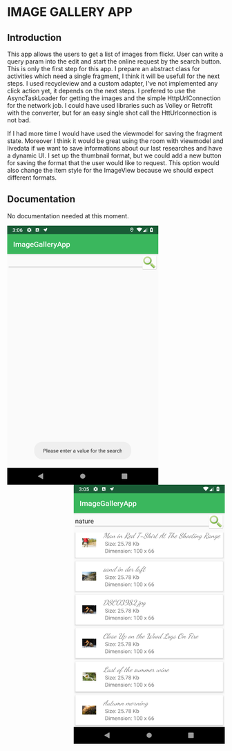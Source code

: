 # IMAGE GALLERY APP

## Introduction

This app allows the users to get a list of images from flickr. User can write a query param into the edit and start the online request by the search button.
This is only the first step for this app. I prepare an abstract class for activities which need a single fragment, I think it will be usefull for the next steps.
I used recycleview and a custom adapter, I've not implemented any click action yet, it depends on the next steps.
I prefered to use the AsyncTaskLoader for getting the images and the simple HttpUrlConnection for the network job.
I could have used libraries such as Volley or Retrofit with the converter, but for an easy single shot call the HttUrlconnection is not bad.
 
If I had more time I would have used the viewmodel for saving the fragment state. Moreover I think it would be great 
using the room with viewmodel and livedata if we want to save informations about our last researches and have a dynamic UI.
I set up the thumbnail format, but we could add a new button for saving the format that the user would like to request.
This option would also change the item style for the ImageView because we should expect different formats.

## Documentation
No documentation needed at this moment.


<img align="left" width="350" height="600" src="home.png">

<img align="right" width="350" height="600" src="research.png">

